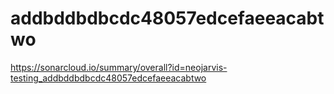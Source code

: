 # addbddbdbcdc48057edcefaeeacabtwo
https://sonarcloud.io/summary/overall?id=neojarvis-testing_addbddbdbcdc48057edcefaeeacabtwo
